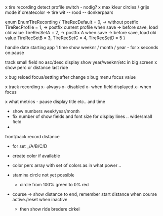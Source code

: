 x tire recording
  detect profile switch - nodig?
x max kleur circles / grijs mode
if createcolor -> tire wit -- rood -- donkerpaars


enum EnumTireRecording {
    TireRecDefault = 0,
      -> without postfix
    TireRecProfile = 1,
      -> postfix current profile when save 
        -> before save, load old value
    TireRecSetA = 2,
      -> postfix A when save 
        -> before save, load old value
    TireRecSetB = 3,
    TireRecSetC = 4,
    TireRecSetD = 5
  }

handle date starting app 1 time
show weeknr / month / year - for x seconds on pause

track small field no asc/desc display
show year/weeknr/etc in big screen
x show perc or distance last ride

x bug reload focus/setting after change
x bug menu focus value

x track recording
x- always
x- disabled
x- when field displayed
x- when focus


x what metrics - pause display title etc.. and time


- show numbers week/year/month
- fix number of show fields and font size for display lines .. wide/small field
- 
front/back record distance
- for set _/A/B/C/D





- create color if available
- color perc array with set of colors as in what power ..
- stamina circle not yet possible
  - circle from 100% green to 0% red
- course => show distance to end, remember start distance when course active./reset when inactive
  - then show ride bredere cirkel
